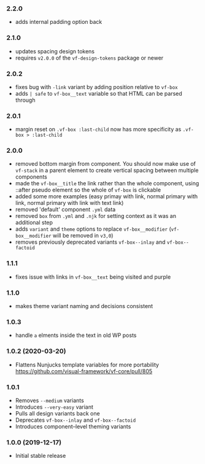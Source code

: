 ### 2.2.0

* adds internal padding option back

### 2.1.0

* updates spacing design tokens
* requires `v2.0.0` of the `vf-design-tokens` package or newer

### 2.0.2

* fixes bug with `-link` variant by adding position relative to `vf-box`
* adds `| safe` to `vf-box__text` variable so that HTML can be parsed through

### 2.0.1

* margin reset on `.vf-box :last-child` now has more specificity as `.vf-box > :last-child`

### 2.0.0

* removed bottom margin from component. You should now make use of `vf-stack` in a parent element to create vertical spacing between multiple components
* made the `vf-box__title` the link rather than the whole component, using ::after pseudo element so the whole of `vf-box` is clickable
* added some more examples (easy primay with link, normal primary with link, normal primary with link with text link)
* removed 'default' component `.yml` data
* removed `box` from `.yml` and `.njk` for setting context as it was an additional step
* adds `variant` and `theme` options to replace `vf-box__modifier` (`vf-box__modifier` will be removed in `v3,0`)
* removes previously deprecated variants `vf-box--inlay` and `vf-box--factoid`

### 1.1.1

* fixes issue with links in `vf-box__text` being visited and purple

### 1.1.0

* makes theme variant naming and decisions consistent

### 1.0.3

* handle `a` elments inside the text in old WP posts

### 1.0.2 (2020-03-20)

* Flattens Nunjucks template variables for more portability https://github.com/visual-framework/vf-core/pull/805

### 1.0.1

* Removes `--medium` variants
* Introduces `--very-easy` variant
* Pulls all design variants back one
* Deprecates `vf-box--inlay` and `vf-box--factoid`
* Introduces component–level theming variants

### 1.0.0 (2019-12-17)

* Initial stable release
